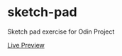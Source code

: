 # sketch-pad
Sketch pad exercise for Odin Project

[Live Preview]([(https://set-kaung.github.io/sketchin/)])
